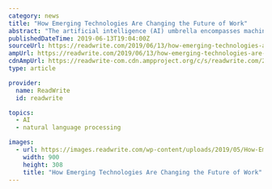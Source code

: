 ```yaml
---
category: news
title: "How Emerging Technologies Are Changing the Future of Work"
abstract: "The artificial intelligence (AI) umbrella encompasses machine learning, deep learning, natural language processing, natural language generation, and more. The use of AI allows organizations to efficiently extract insights from their proprietary business ..."
publishedDateTime: 2019-06-13T19:04:00Z
sourceUrl: https://readwrite.com/2019/06/13/how-emerging-technologies-are-changing-the-future-of-work/
ampUrl: https://readwrite.com/2019/06/13/how-emerging-technologies-are-changing-the-future-of-work/amp/
cdnAmpUrl: https://readwrite-com.cdn.ampproject.org/c/s/readwrite.com/2019/06/13/how-emerging-technologies-are-changing-the-future-of-work/amp/
type: article

provider:
  name: ReadWrite
  id: readwrite

topics:
  - AI
  - natural language processing

images:
  - url: https://images.readwrite.com/wp-content/uploads/2019/05/How-Emerging-Technologies-Are-Changing-the-Future-of-Work.jpg
    width: 900
    height: 308
    title: "How Emerging Technologies Are Changing the Future of Work"
---
```

